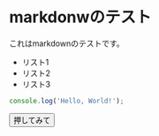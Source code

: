 # markdonwのテスト

これはmarkdownのテストです。

* リスト1
* リスト2
* リスト3

```javascript
console.log('Hello, World!');
```

<button hx-get="test.html">押してみて</button>